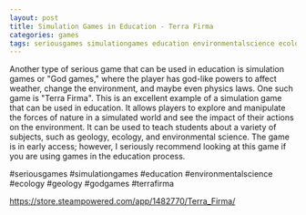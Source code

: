```yaml
---
layout: post
title: Simulation Games in Education - Terra Firma
categories: games
tags: seriousgames simulationgames education environmentalscience ecology geology godgames videogames
---
```


Another type of serious game that can be used in education is simulation games or "God games," where the player has god-like powers to affect weather, change the environment, and maybe even physics laws. One such game is "Terra Firma". This is an excellent example of a simulation game that can be used in education. It allows players to explore and manipulate the forces of nature in a simulated world and see the impact of their actions on the environment. It can be used to teach students about a variety of subjects, such as geology, ecology, and environmental science. The game is in early access; however, I seriously recommend looking at this game if you are using games in the education process.

#seriousgames #simulationgames #education #environmentalscience #ecology #geology #godgames #terrafirma

https://store.steampowered.com/app/1482770/Terra_Firma/
